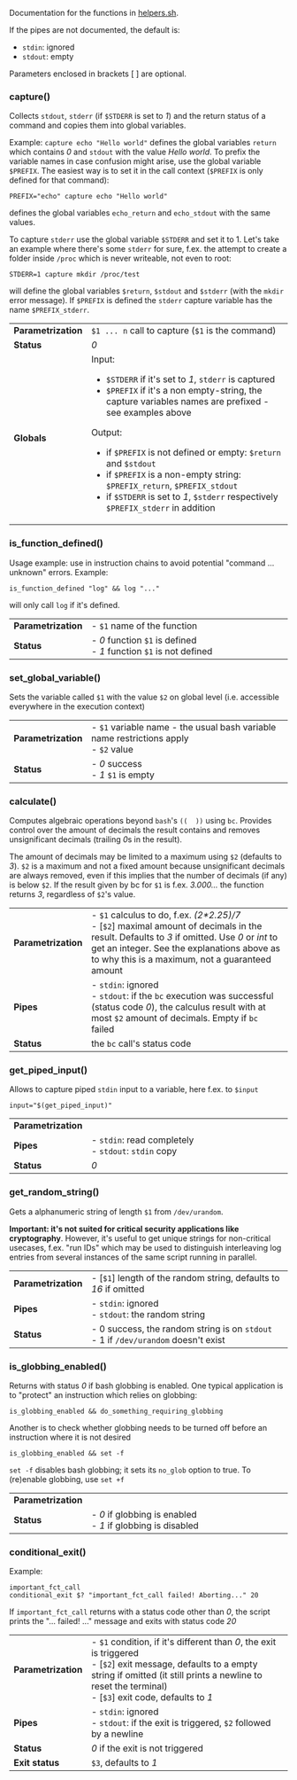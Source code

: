 Documentation for the functions in [helpers.sh](helpers.sh).

If the pipes are not documented, the default is:
- `stdin`: ignored
- `stdout`: empty

Parameters enclosed in brackets [ ] are optional.

### capture()
Collects `stdout`, `stderr` (if `$STDERR` is set to *1*) and the return status of a command and copies them into global variables.

Example: `capture echo "Hello world"` defines the global variables `return` which contains *0* and `stdout` with the value 
*Hello world*. To prefix the variable names in case confusion might arise, use the global variable `$PREFIX`.
The easiest way is to set it in the call context (`$PREFIX` is only defined for that command):

	PREFIX="echo" capture echo "Hello world"
defines the global variables `echo_return` and `echo_stdout` with the same values.

To capture `stderr` use the global variable `$STDERR` and set it to 1. Let's take an example where there's some `stderr` 
for sure, f.ex. the attempt to create a folder inside `/proc` which is never writeable, not even to root:

	STDERR=1 capture mkdir /proc/test
will define the global variables `$return`, `$stdout` and `$stderr` (with the `mkdir` error message). If `$PREFIX` is 
defined the `stderr` capture variable has the name `$PREFIX_stderr`.

<table>
	<tr><td><b>Parametrization</b></td><td width="90%">
		<code>$1 ... n</code> call to capture (<code>$1</code> is the command)
	</td></tr>
	<tr><td><b>Status</b></td><td><em>0</em></td></tr>
	<tr><td><b>Globals</b></td><td>
		Input: <ul>
		<li><code>$STDERR</code> if it's set to <em>1</em>, <code>stderr</code> is captured</li>
                <li><code>$PREFIX</code> if it's a non empty-string, the capture variables names are prefixed - see examples above</li>
		</ul>Output: <ul>
			<li>if <code>$PREFIX</code> is not defined or empty: <code>$return</code> and <code>$stdout</code></li>
			<li>if <code>$PREFIX</code> is a non-empty string: <code>$PREFIX_return</code>, <code>$PREFIX_stdout</code></li>
			<li>if <code>$STDERR</code> is set to <em>1</em>, <code>$stderr</code> respectively <code>$PREFIX_stderr</code> in addition</li>
		</ul>
	</td></tr>
</table>

### is_function_defined()
Usage example: use in instruction chains to avoid potential "command ... unknown" errors. Example:

	is_function_defined "log" && log "..."
will only call `log` if it's defined.

<table>
        <tr><td><b>Parametrization</b></td><td width="90%">- <code>$1</code> name of the function</td></tr>
        <tr><td><b>Status</b></td><td>
		- <em>0</em> function <code>$1</code> is defined<br>
		- <em>1</em> function <code>$1</code> is not defined
	</td></tr>
</table>

### set_global_variable()
Sets the variable called `$1` with the value `$2` on global level (i.e. accessible everywhere in the execution context)

<table>
        <tr><td><b>Parametrization</b></td><td width="90%">
		- <code>$1</code> variable name - the usual bash variable name restrictions apply<br>
		- <code>$2</code> value
	</td></tr>
        <tr><td><b>Status</b></td><td>
		- <em>0</em> success<br>
		- <em>1</em> <code>$1</code> is empty
	</td></tr>
</table>

### calculate()
Computes algebraic operations beyond `bash`'s `((  ))` using `bc`. Provides control over the amount of decimals the result contains and removes 
unsignificant decimals (trailing *0*s in the result). 

The amount of decimals may be limited to a maximum using `$2` (defaults to *3*). `$2` is a maximum and not a fixed amount because
unsignificant decimals are always removed, even if this implies that the number of decimals (if any) is below `$2`.
If the result given by bc for `$1` is f.ex. *3.000...* the function returns *3*, regardless of `$2`'s value. 

<table>
        <tr><td><b>Parametrization</b></td><td width="90%">
		- <code>$1</code> calculus to do, f.ex. <em>(2*2.25)/7</em> <br>
		- [<code>$2</code>] maximal amount of decimals in the result. Defaults to <em>3</em> if omitted. Use <em>0</em> or <em>int</em> to get an integer.
		See the explanations above as to why this is a maximum, not a guaranteed amount
	</td></tr>
	<tr><td><b>Pipes</b></td><td>
		- <code>stdin</code>: ignored<br>
		- <code>stdout</code>: if the <code>bc</code> execution was successful (status code <em>0</em>), the calculus result with at most 
                  <code>$2</code> amount of decimals. Empty if <code>bc</code> failed
	</td></tr>
        <tr><td><b>Status</b></td><td>the <code>bc</code> call's status code</td></tr>
</table>


### get_piped_input()
Allows to capture piped `stdin` input to a variable, here f.ex. to `$input`

	input="$(get_piped_input)"

<table>
        <tr><td><b>Parametrization</b></td><td width="90%"></td></tr>
	<tr><td><b>Pipes</b></td><td>
		- <code>stdin</code>: read completely<br>
		- <code>stdout</code>: <code>stdin</code> copy
	</td></tr>
        <tr><td><b>Status</b></td><td><em>0</em></td></tr>
</table>

### get_random_string()
Gets a alphanumeric string of length `$1` from `/dev/urandom`. 

**Important: it's not suited for critical security applications like cryptography**. However, it's useful to get unique strings for non-critical usecases, 
f.ex. "run IDs" which may be used to distinguish interleaving log entries from several instances of the same script running in parallel. 

<table>
        <tr><td><b>Parametrization</b></td><td width="90%">- [<code>$1</code>] length of the random string, defaults to <em>16</em> if omitted</td></tr>
	<tr><td><b>Pipes</b></td><td>
		- <code>stdin</code>: ignored<br>
		- <code>stdout</code>: the random string
	</td></tr>
        <tr><td><b>Status</b></td><td>
		- 0 success, the random string is on <code>stdout</code><br>
		- 1 if <code>/dev/urandom</code> doesn't exist
	</td></tr>
</table>

### is_globbing_enabled()

Returns with status *0* if bash globbing is enabled. One typical application is to "protect" an instruction which relies on globbing:

	is_globbing_enabled && do_something_requiring_globbing
Another is to check whether globbing needs to be turned off before an instruction where it is not desired

	is_globbing_enabled && set -f
`set -f` disables bash globbing; it sets its `no_glob` option to true. To (re)enable globbing, use `set +f`
<table>
        <tr><td><b>Parametrization</b></td><td width="90%"></td></tr>
        <tr><td><b>Status</b></td><td>
		- <em>0</em> if globbing is enabled<br>
		- <em>1</em> if globbing is disabled
	</td></tr>
</table>

### conditional_exit()
Example:
```
important_fct_call
conditional_exit $? "important_fct_call failed! Aborting..." 20
````
If `important_fct_call` returns with a status code other than *0*, the script prints the "... failed! ..." message and exits with status code *20*

<table>
        <tr><td><b>Parametrization</b></td><td width="90%">
                - <code>$1</code> condition, if it's different than <em>0</em>, the exit is triggered<br>
                - [<code>$2</code>] exit message, defaults to a empty string if omitted (it still prints a newline to reset
                  the terminal)<br>
                - [<code>$3</code>] exit code, defaults to <em>1</em>
        </td></tr>
        <tr><td><b>Pipes</b></td><td>
                - <code>stdin</code>: ignored<br>
                - <code>stdout</code>: if the exit is triggered, <code>$2</code> followed by a newline
        </td></tr>
        <tr><td><b>Status</b></td><td><em>0</em> if the exit is not triggered</td></tr>
        <tr><td><b>Exit status</b></td><td><code>$3</code>, defaults to <em>1</em></td></tr>
</table>
